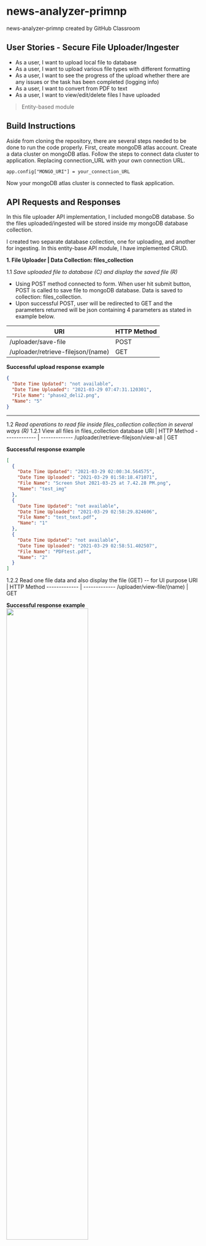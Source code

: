 # news-analyzer-primnp
news-analyzer-primnp created by GitHub Classroom

## User Stories - Secure File Uploader/Ingester
*  As a user, I want to upload local file to database
*  As a user, I want to upload various file types with different formatting
*  As a user, I want to see the progress of the upload whether there are any issues or the task has been completed (logging info)
*  As a user, I want to convert from PDF to text
*  As a user, I want to view/edit/delete files I have uploaded

>  Entity-based module

## Build Instructions
Aside from cloning the repository, there are several steps needed to be done to run the code properly.
First, create mongoDB atlas account. Create a data cluster on mongoDB atlas. Follow the steps to connect data cluster to application. Replacing connection_URL with your own connection URL.
```
app.config["MONGO_URI"] = your_connection_URL
```
Now your mongoDB atlas cluster is connected to flask application.

## API Requests and Responses
In this file uploader API implementation, I included mongoDB database. So the files uploaded/ingested will be stored inside my mongoDB database collection.

I created two separate database collection, one for uploading, and another for ingesting. In this entity-base API module, I have implemented CRUD.

**1. File Uploader | Data Collection: files_collection**

 1.1 *Save uploaded file to database (C) and display the saved file (R)*
  * Using POST method connected to form. When user hit submit button, POST is called to save file to mongoDB database. Data is saved to collection: files_collection.
  * Upon successful POST, user will be redirected to GET and the parameters returned will be json containing 4 parameters as stated in example below.

  URI  | HTTP Method
  ------------- | -------------
  /uploader/save-file  | POST
  /uploader/retrieve-filejson/(name) | GET

  **Successful upload response example**
  ```JSON
  {
    "Date Time Updated": "not available",
    "Date Time Uploaded": "2021-03-29 07:47:31.120301",
    "File Name": "phase2_deli2.png",
    "Name": "5"
  }
  ```
---
 1.2 *Read operations to read file inside files_collection collection in several ways (R)*
  1.2.1 View all files in files_collection database
  URI  | HTTP Method
  ------------- | -------------
  /uploader/retrieve-filejson/view-all | GET

  **Successful response example**
  ```json
  [
    {
      "Date Time Updated": "2021-03-29 02:00:34.564575",
      "Date Time Uploaded": "2021-03-29 01:58:18.471071",
      "File Name": "Screen Shot 2021-03-25 at 7.42.28 PM.png",
      "Name": "test_img"
    },
    {
      "Date Time Updated": "not available",
      "Date Time Uploaded": "2021-03-29 02:58:29.824606",
      "File Name": "test_text.pdf",
      "Name": "1"
    },
    {
      "Date Time Updated": "not available",
      "Date Time Uploaded": "2021-03-29 02:58:51.402507",
      "File Name": "PDFtest.pdf",
      "Name": "2"
    }
  ]
  ```
  1.2.2 Read one file data and also display the file (GET) -- for UI purpose
  URI  | HTTP Method
  ------------- | -------------
  /uploader/view-file/(name) | GET

  **Successful response example**
  <img src="/Images/read2.png" width="65%" />

---
1.3 *Update the name of the file stored on mongoDB files_collection (U)*
  * Update file name and also update with the time when a file is updated
  * Upon successful operation, redirect back to retrieve_filejson. Return json containing 4 parameters with new 'date time updated'

  URI  | HTTP Method
  ------------- | -------------
  /uploader/retrieve-filejson/(oldname)/update/(newname) | GET
  /uploader/retrieve-filejson/(name) | GET

  **Successful response example**
  ```json
  {
    "Date Time Updated": "2021-03-29 07:59:47.600599",
    "Date Time Uploaded": "2021-03-29 02:59:04.154874",
    "File Name": "Screen Shot 2021-03-25 at 7.07.31 PM.png",
    "Name": "5"
  }
  ```
---
1.4 *Delete file(s) stored on mongoDB files_collection (D)*
  * User can delete one file by specifying the name of the file in URI
  * User can also delete all the files stored in mongoDB files_collection collection
  * Upon successful operation, user will be shown with 'deleted successfully'

  URI  | HTTP Method
  ------------- | -------------
  /uploader/retrieve-filejson/delete-many/(name) | GET
  /uploader/retrieve-filejson/delete-all | GET

  **Successful response example**
  ```json
  {
    "result": "Deleted successfully"
  }
  ```
---
**2. File Ingester (Extract PDF) | Data Collection: extracted_data**
2.1 *Save uploaded file to database (C) and display the saved file data along with extracted text (R)*
  * Using POST method connected to form. When user hit submit button, POST is called to extract text from PDF and save data to database. Data is saved to collection: extracted_data.
  * Upon successful POST, user will be redirected to GET and the parameters returned will be json containing 5 parameters as stated in example below.

  URI  | HTTP Method
  ------------- | -------------
  /uploader/extract-file  | POST
  /uploader/retrieve-text/(name) | GET

  **Successful response example**
  ```json
  [
    {
      "Date Time Updated": "not available",
      "Date Time Uploaded": "2021-03-29 08:13:46.738869",
      "File Name": "PDFtest.pdf",
      "Name": "4e",
      "TextExtracted": "  PDF Test File  Congratulations, your computer is equipped with a PDF (Portable Document Format) reader!  You should be able to view any of the PDF documents and forms available on our site.  PDF forms are indicated by these icons: \n  or  \n.    Yukon Department of Education Box 2703 Whitehorse,Yukon Canada Y1A 2C6  Please visit our website at:  \nhttp://www.education.gov.yk.ca/\n   "
    }
  ]
  ```
---
2.2 *Read operations to read file inside extracted_data collection (R)*
  * View all files in extracted_data database collection

  URI  | HTTP Method
  ------------- | -------------
  /uploader/retrieve-text/view-all | GET

  **Successful response example**
  ```json
  [
    {
      "Date Time Updated": "not available",
      "Date Time Uploaded": "2021-03-29 03:10:56.823911",
      "File Name": "test_text.pdf",
      "Name": "1e",
      "TextExtracted": "Adobe Acrobat PDF Files\nAdobe\u00ae Portable Document Format (PDF) is a universal file format that preserves all\nof the fonts, formatting, colours and graphics of any source document, regardless of\n\nthe application and platform used to create it.\nAdobe PDF is an ideal format for electronic document distribution as it overcomes the\nproblems commonly encountered with electronic file sharing.\n Anyone, anywhere can open a PDF file. All you need is the free Adobe Acrobat\nReader. Recipients of other file formats sometimes can't open files because they\ndon't have the applications used to create the documents.\n PDF files \nalways print correctly\n on any printing device.\n PDF files always display \nexactly\n as created, regardless of fonts, software, and\noperating systems. Fonts, and graphics are not lost due to platform, software, and\nversion incompatibilities.\n The free Acrobat Reader is easy to download and can be freely distributed by\nanyone.\n Compact PDF files are smaller than their source files and download a\npage at a time for fast display on the Web.\n"
    },
    {
      "Date Time Updated": "not available",
      "Date Time Uploaded": "2021-03-29 03:11:13.387535",
      "File Name": "PDFtest.pdf",
      "Name": "3e",
      "TextExtracted": "  PDF Test File  Congratulations, your computer is equipped with a PDF (Portable Document Format) reader!  You should be able to view any of the PDF documents and forms available on our site.  PDF forms are indicated by these icons: \n  or  \n.    Yukon Department of Education Box 2703 Whitehorse,Yukon Canada Y1A 2C6  Please visit our website at:  \nhttp://www.education.gov.yk.ca/\n   "
    }
  ]
  ```
---
2.3 *Update the name of the file stored on mongoDB extracted data (U)*
  * Update file name and also update with the time when a file is updated
  * Upon successful operation, redirect back to retrieve_text. Return json containing 5 parameters with new 'date time updated'

  URI  | HTTP Method
  ------------- | -------------
  /uploader/retrieve-text/(oldname)/update/(newname) | GET
  /uploader/retrieve-text/(name) | GET

  **Successful response example**
  ```json
  [
    {
      "Date Time Updated": "2021-03-29 08:23:08.908766",
      "Date Time Uploaded": "2021-03-29 08:13:46.738869",
      "File Name": "PDFtest.pdf",
      "Name": "5e",
      "TextExtracted": "  PDF Test File  Congratulations, your computer is equipped with a PDF (Portable Document Format) reader!  You should be able to view any of the PDF documents and forms available on our site.  PDF forms are indicated by these icons: \n  or  \n.    Yukon Department of Education Box 2703 Whitehorse,Yukon Canada Y1A 2C6  Please visit our website at:  \nhttp://www.education.gov.yk.ca/\n   "
    }
  ]
  ```
---
2.4 *Delete file(s) stored on mongoDB extracted_data (D)*
  * User can delete one file by specifying the name of the file in URI
  * User can also delete all the files stored in mongoDB extracted_data collection
  * Upon successful operation, user will be shown with 'deleted successfully'

  URI  | HTTP Method
  ------------- | -------------
  /uploader/retrieve-text/delete-many/(name) | GET
  /uploader/retrieve-text/delete-all | GET

  **Successful response example**
  ```json
  {
    "result": "Deleted successfully"
  }
  ```

## Log data
**Logging** was included in the API with the following format:
> '[%(levelname)s] %(asctime)s %(message)s'

This was included to help user see the response from the API with timestamp. levelname can include info, debug, error etc. Use this logging data to debug. When running API, uploader.log file will be generated within the same directory.
